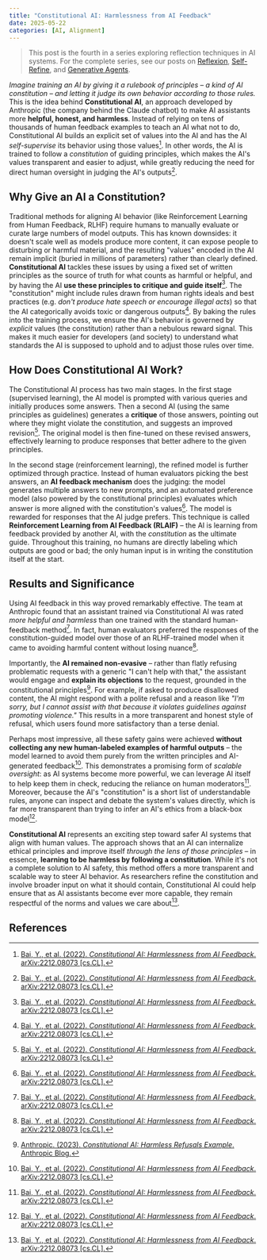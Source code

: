```yaml
---
title: "Constitutional AI: Harmlessness from AI Feedback"
date: 2025-05-22
categories: [AI, Alignment]
---
```


> This post is the fourth in a series exploring reflection techniques in AI systems. For the complete series, see our posts on [Reflexion](/2025/05/19/reflexion/), [Self-Refine](/2025/05/20/self-refine/), and [Generative Agents](/2025/05/21/generative-agents/).

*Imagine training an AI by giving it a rulebook of principles – a kind of AI constitution – and letting it judge its own behavior according to those rules.* This is the idea behind **Constitutional AI**, an approach developed by Anthropic (the company behind the Claude chatbot) to make AI assistants more **helpful, honest, and harmless**. Instead of relying on tens of thousands of human feedback examples to teach an AI what not to do, Constitutional AI builds an explicit set of values into the AI and has the AI *self-supervise* its behavior using those values[^1]. In other words, the AI is trained to follow a *constitution* of guiding principles, which makes the AI's values transparent and easier to adjust, while greatly reducing the need for direct human oversight in judging the AI's outputs[^1].

## Why Give an AI a Constitution?

Traditional methods for aligning AI behavior (like Reinforcement Learning from Human Feedback, RLHF) require humans to manually evaluate or curate large numbers of model outputs. This has known downsides: it doesn't scale well as models produce more content, it can expose people to disturbing or harmful material, and the resulting "values" encoded in the AI remain implicit (buried in millions of parameters) rather than clearly defined. **Constitutional AI** tackles these issues by using a fixed set of written principles as the source of truth for what counts as harmful or helpful, and by having the AI **use these principles to critique and guide itself**[^2]. The "constitution" might include rules drawn from human rights ideals and best practices (e.g. *don't produce hate speech or encourage illegal acts*) so that the AI categorically avoids toxic or dangerous outputs[^2]. By baking the rules into the training process, we ensure the AI's behavior is governed by *explicit* values (the constitution) rather than a nebulous reward signal. This makes it much easier for developers (and society) to understand what standards the AI is supposed to uphold and to adjust those rules over time.

## How Does Constitutional AI Work?

The Constitutional AI process has two main stages. In the first stage (supervised learning), the AI model is prompted with various queries and initially produces some answers. Then a second AI (using the same principles as guidelines) generates a **critique** of those answers, pointing out where they might violate the constitution, and suggests an improved revision[^3]. The original model is then fine-tuned on these revised answers, effectively learning to produce responses that better adhere to the given principles.

In the second stage (reinforcement learning), the refined model is further optimized through practice. Instead of human evaluators picking the best answers, an **AI feedback mechanism** does the judging: the model generates multiple answers to new prompts, and an automated preference model (also powered by the constitutional principles) evaluates which answer is more aligned with the constitution's values[^3]. The model is rewarded for responses that the AI judge prefers. This technique is called **Reinforcement Learning from AI Feedback (RLAIF)** – the AI is learning from feedback provided by another AI, with the *constitution* as the ultimate guide. Throughout this training, no humans are directly labeling which outputs are good or bad; the only human input is in writing the constitution itself at the start.

## Results and Significance

Using AI feedback in this way proved remarkably effective. The team at Anthropic found that an assistant trained via Constitutional AI was rated *more helpful and harmless* than one trained with the standard human-feedback method[^4]. In fact, human evaluators preferred the responses of the constitution-guided model over those of an RLHF-trained model when it came to avoiding harmful content without losing nuance[^4].

Importantly, the **AI remained non-evasive** – rather than flatly refusing problematic requests with a generic "I can't help with that," the assistant would engage and **explain its objections** to the request, grounded in the constitutional principles[^5]. For example, if asked to produce disallowed content, the AI might respond with a polite refusal and a reason like *"I'm sorry, but I cannot assist with that because it violates guidelines against promoting violence."* This results in a more transparent and honest style of refusal, which users found more satisfactory than a terse denial.

Perhaps most impressive, all these safety gains were achieved **without collecting any new human-labeled examples of harmful outputs** – the model learned to avoid them purely from the written principles and AI-generated feedback[^4]. This demonstrates a promising form of *scalable oversight*: as AI systems become more powerful, we can leverage AI itself to help keep them in check, reducing the reliance on human moderators[^6]. Moreover, because the AI's "constitution" is a short list of understandable rules, anyone can inspect and debate the system's values directly, which is far more transparent than trying to infer an AI's ethics from a black-box model[^6].

**Constitutional AI** represents an exciting step toward safer AI systems that align with human values. The approach shows that an AI can internalize ethical principles and improve itself *through the lens of those principles* – in essence, **learning to be harmless by following a constitution**. While it's not a complete solution to AI safety, this method offers a more transparent and scalable way to steer AI behavior. As researchers refine the constitution and involve broader input on what it should contain, Constitutional AI could help ensure that as AI assistants become ever more capable, they remain respectful of the norms and values we care about[^6].

## References

[^1]: [Bai, Y., et al. (2022). *Constitutional AI: Harmlessness from AI Feedback*. arXiv:2212.08073 [cs.CL].](https://arxiv.org/abs/2212.08073)

[^2]: [Bai, Y., et al. (2022). *Constitutional AI: Harmlessness from AI Feedback*. arXiv:2212.08073 [cs.CL].](https://arxiv.org/abs/2212.08073)

[^3]: [Bai, Y., et al. (2022). *Constitutional AI: Harmlessness from AI Feedback*. arXiv:2212.08073 [cs.CL].](https://arxiv.org/abs/2212.08073)

[^4]: [Bai, Y., et al. (2022). *Constitutional AI: Harmlessness from AI Feedback*. arXiv:2212.08073 [cs.CL].](https://arxiv.org/abs/2212.08073)

[^5]: [Anthropic. (2023). *Constitutional AI: Harmless Refusals Example*. Anthropic Blog.](https://www.anthropic.com/index/constitutional-ai)

[^6]: [Bai, Y., et al. (2022). *Constitutional AI: Harmlessness from AI Feedback*. arXiv:2212.08073 [cs.CL].](https://arxiv.org/abs/2212.08073)
